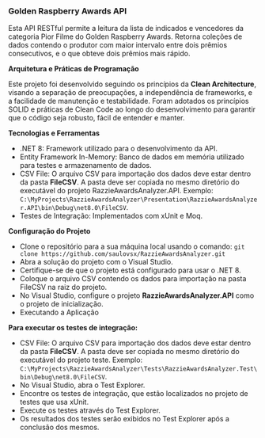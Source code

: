 ### **Golden Raspberry Awards API**
Esta API RESTful permite a leitura da lista de indicados e vencedores da categoria Pior Filme do Golden Raspberry Awards.
Retorna coleções de dados contendo o produtor com maior intervalo entre dois prêmios consecutivos, e o que
obteve dois prêmios mais rápido.

**Arquitetura e Práticas de Programação**

Este projeto foi desenvolvido seguindo os princípios da **Clean Architecture**, visando a separação de preocupações, a independência de frameworks, e a facilidade de manutenção e testabilidade.
Foram adotados os princípios SOLID e práticas de Clean Code ao longo do desenvolvimento para garantir que o código seja robusto, fácil de entender e manter.

**Tecnologias e Ferramentas**

- .NET 8: Framework utilizado para o desenvolvimento da API.
- Entity Framework In-Memory: Banco de dados em memória utilizado para testes e armazenamento de dados.
- CSV File: O arquivo CSV para importação dos dados deve estar dentro da pasta **FileCSV**. A pasta deve ser copiada no mesmo diretório do executável do projeto RazzieAwardsAnalyzer.API.
  Exemplo: `C:\MyProjects\RazzieAwardsAnalyzer\Presentation\RazzieAwardsAnalyzer.API\bin\Debug\net8.0\FileCSV`.
- Testes de Integração: Implementados com xUnit e Moq.

**Configuração do Projeto**

- Clone o repositório para a sua máquina local usando o comando:
 `git clone https://github.com/saulovsx/RazzieAwardsAnalyzer.git`
- Abra a solução do projeto com o Visual Studio.
- Certifique-se de que o projeto está configurado para usar o .NET 8.
- Coloque o arquivo CSV contendo os dados para importação na pasta FileCSV na raiz do projeto.
- No Visual Studio, configure o projeto **RazzieAwardsAnalyzer.API** como o projeto de inicialização.
- Executando a Aplicação

**Para executar os testes de integração:**

- CSV File: O arquivo CSV para importação dos dados deve estar dentro da pasta **FileCSV**. A pasta deve ser copiada no mesmo diretório do executável do projeto teste. Exemplo: `C:\MyProjects\RazzieAwardsAnalyzer\Tests\RazzieAwardsAnalyzer.Test\bin\Debug\net8.0\FileCSV`.
- No Visual Studio, abra o Test Explorer.
- Encontre os testes de integração, que estão localizados no projeto de testes que usa xUnit.
- Execute os testes através do Test Explorer.
- Os resultados dos testes serão exibidos no Test Explorer após a conclusão dos mesmos.
